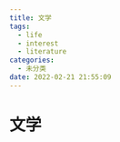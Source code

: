 ```yaml
---
title: 文学
tags:
  - life
  - interest
  - literature
categories:
  - 未分类
date: 2022-02-21 21:55:09
---
```


# 文学

